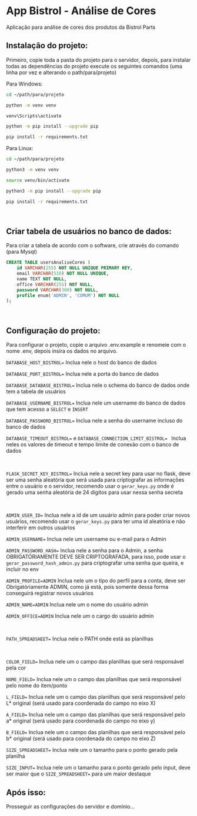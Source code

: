 # App Bistrol - Análise de Cores

Aplicação para análise de cores dos produtos da Bistrol Parts

## Instalação do projeto:

Primeiro, copie toda a pasta do projeto para o servidor, depois, para instalar todas as dependências do projeto execute os seguintes comandos (uma linha por vez e alterando o path/para/projeto)

Para Windows:
```sh
cd ~/path/para/projeto

python -m venv venv

venv\Scripts\activate

python -m pip install --upgrade pip

pip install -r requirements.txt
```

Para Linux:
```sh
cd ~/path/para/projeto

python3 -m venv venv

source venv/bin/activate

python3 -m pip install --upgrade pip

pip install -r requirements.txt
```

&nbsp;

## Criar tabela de usuários no banco de dados:

Para criar a tabela de acordo com o software, crie através do comando (para Mysql)

```SQL
CREATE TABLE usersAnaliseCores (
    id VARCHAR(255) NOT NULL UNIQUE PRIMARY KEY,
    email VARCHAR(510) NOT NULL UNIQUE,
    name TEXT NOT NULL,
    office VARCHAR(255) NOT NULL,
    password VARCHAR(300) NOT NULL,
    profile enum('ADMIN', 'COMUM') NOT NULL
);
```
&nbsp;

## Configuração do projeto:

Para configurar o projeto, copie o arquivo .env.example e renomeie com o nome .env, depois insira os dados no arquivo.


`DATABASE_HOST_BISTROL=` Inclua nele o host do banco de dados

`DATABASE_PORT_BISTROL=` Inclua nele a porta do banco de dados

`DATABASE_DATABASE_BISTROL=` Inclua nele o schema do banco de dados onde tem a tabela de usuários

`DATABASE_USERNAME_BISTROL=` Inclua nele um username do banco de dados que tem acesso a ``SELECT`` e ``INSERT``

`DATABASE_PASSWORD_BISTROL=` Inclua nele a senha do username incluso do banco de dados

`DATABASE_TIMEOUT_BISTROL=` e `DATABASE_CONNECTION_LIMIT_BISTROL=
` Inclua neles os valores de timeout e tempo limite de conexão com o banco de dados

&nbsp;

`FLASK_SECRET_KEY_BISTROL=` Inclua nele a secret key para usar no flask, deve ser uma senha aleatória que será usada para criptografar as informações entre o usuário e o servidor, recomendo usar o `gerar_keys.py` onde é gerado uma senha aleatória de 24 dígitos para usar nessa senha secreta

&nbsp;

`ADMIN_USER_ID=` Inclua nele a id de um usuário admin para poder criar novos usuários, recomendo usar o ``gerar_keys.py`` para ter uma id aleatória e não interferir em outros usuários

`ADMIN_USERNAME=` Inclua nele um username ou e-mail para o Admin

`ADMIN_PASSWORD_HASH=` Inclua nele a senha para o Admin, a senha OBRIGATÓRIAMENTE DEVE SER CRIPTOGRAFADA, para isso, pode usar o ``gerar_password_hash_admin.py`` para criptografar uma senha que queira, e incluir no env

`ADMIN_PROFILE=ADMIN` Inclua nele um o tipo do perfil para a conta, deve ser Obrigatóriamente ADMIN, como já está, pois somente dessa forma conseguirá registrar novos usuários

`ADMIN_NAME=ADMIN` Inclua nele um o nome do usuário admin

`ADMIN_OFFICE=ADMIN` Inclua nele um o cargo do usuário admin 

&nbsp;

`PATH_SPREADSHEET=` Inclua nele o PATH onde está as planilhas

&nbsp;

`COLOR_FIELD=` Inclua nele um o campo das planilhas que será responsável pela cor

`NOME_FIELD=` Inclua nele um o campo das planilhas que será responsável pelo nome do item/ponto

`L_FIELD=` Inclua nele um o campo das planilhas que será responsável pelo L* original (será usado para coordenada do campo no eixo X)

`A_FIELD=` Inclua nele um o campo das planilhas que será responsável pelo a* original (será usado para coordenada do campo no eixo y)

`B_FIELD=` Inclua nele um o campo das planilhas que será responsável pelo b* original (será usado para coordenada do campo no eixo Z)

`SIZE_SPREADSHEET=` Inclua nele um o tamanho para o ponto gerado pela planilha

`SIZE_INPUT=` Inclua nele um o tamanho para o ponto gerado pelo input, deve ser maior que o `SIZE_SPREADSHEET=` para um maior destaque

## Após isso:

Prosseguir as configurações do servidor e domínio...